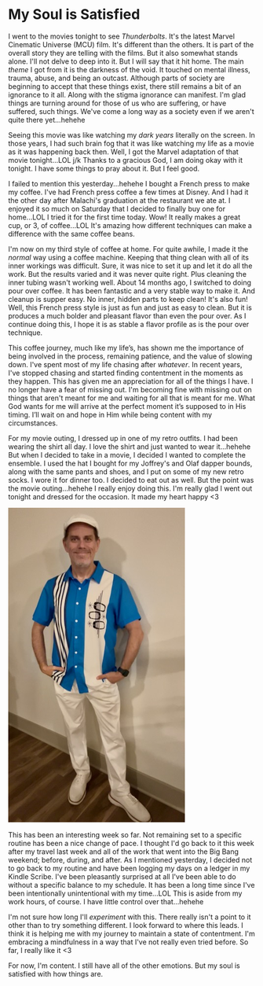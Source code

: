 # My Soul is Satisfied

I went to the movies tonight to see *Thunderbolts*. It's the latest Marvel Cinematic Universe (MCU) film. It's different than the others. It is part of the overall story they are telling with the films. But it also somewhat stands alone. I'll not delve to deep into it. But I will say that it hit home. The main *theme* I got from it is the darkness of the void. It touched on mental illness, trauma, abuse, and being an outcast. Although parts of society are beginning to accept that these things exist, there still remains a bit of an ignorance to it all. Along with the stigma ignorance can manifest. I'm glad things are turning around for those of us who are suffering, or have suffered, such things. We've come a long way as a society even if we aren't quite there yet...hehehe

Seeing this movie was like watching my *dark years* literally on the screen. In those years, I had such brain fog that it was like watching my life as a movie as it was happening back then. Well, I got the Marvel adaptation of that movie tonight...LOL j/k Thanks to a gracious God, I am doing okay with it tonight. I have some things to pray about it. But I feel good.

I failed to mention this yesterday...hehehe I bought a French press to make my coffee. I've had French press coffee a few times at Disney. And I had it the other day after Malachi's graduation at the restaurant we ate at. I enjoyed it so much on Saturday that I decided to finally buy one for home...LOL I tried it for the first time today. Wow! It really makes a great cup, or 3, of coffee...LOL It's amazing how different techniques can make a difference with the same coffee beans.

I'm now on my third style of coffee at home. For quite awhile, I made it the *normal* way using a coffee machine. Keeping that thing clean with all of its inner workings was difficult. Sure, it was nice to set it up and let it do all the work. But the results varied and it was never quite right. Plus cleaning the inner tubing wasn't working well. About 14 months ago, I switched to doing pour over coffee. It has been fantastic and a very stable way to make it. And cleanup is supper easy. No inner, hidden parts to keep clean! It's also fun! Well, this French press style is just as fun and just as easy to clean. But it is produces a much bolder and pleasant flavor than even the pour over. As I continue doing this, I hope it is as stable a flavor profile as is the pour over technique.

This coffee journey, much like my life’s, has shown me the importance of being involved in the process, remaining patience, and the value of slowing down. I've spent most of my life chasing after *whatever*. In recent years, I've stopped chasing and started finding contentment in the moments as they happen. This has given me an appreciation for all of the things I have. I no longer have a fear of missing out. I'm becoming fine with missing out on things that aren't meant for me and waiting for all that is meant for me. What God wants for me will arrive at the perfect moment it’s supposed to in His timing. I’ll wait on and hope in Him while being content with my circumstances.

For my movie outing, I dressed up in one of my retro outfits. I had been wearing the shirt all day. I love the shirt and just wanted to wear it...hehehe But when I decided to take in a movie, I decided I wanted to complete the ensemble. I used the hat I bought for my Joffrey's and Olaf dapper bounds, along with the same pants and shoes, and I put on some of my new retro socks. I wore it for dinner too. I decided to eat out as well. But the point was the movie outing...hehehe I really enjoy doing this. I'm really glad I went out tonight and dressed for the occasion. It made my heart happy <3

![Retro portrait](./media/IMG_8919.jpeg)

This has been an interesting week so far. Not remaining set to a specific routine has been a nice change of pace. I thought I'd go back to it this week after my travel last week and all of the work that went into the Big Bang weekend; before, during, and after. As I mentioned yesterday, I decided not to go back to my routine and have been logging my days on a ledger in my Kindle Scribe. I've been pleasantly surprised at all I've been able to do without a specific balance to my schedule. It has been a long time since I've been intentionally unintentional with my time...LOL This is aside from my work hours, of course. I have little control over that...hehehe

I'm not sure how long I'll *experiment* with this. There really isn't a point to it other than to try something different. I look forward to where this leads. I think it is helping me with my journey to maintain a state of contentment. I'm embracing a mindfulness in a way that I've not really even tried before. So far, I really like it <3

For now, I'm content. I still have all of the other emotions. But my soul is satisfied with how things are.